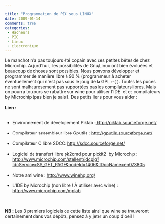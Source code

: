 ```yaml
---

title: "Programmation de PIC sous LINUX"
date: 2009-05-14
comments: true
categories:
 - Hacheurs
 - PIC
 - Linux
 - Électronique
---
```


<div class='post'>
Le manchot n'a pas toujours été copain avec ces petites bêtes de chez Microchip. Aujurd'hui,  les possibilités de Gnu/Linux ont bien évoluées et beaucoup de choses sont possibles. Nous pouvons développer et programmer de manière libre à 90 % (programmeur à acheter éventuellement qui n'est pas sous le joug de la GPL :-( ). Toutes les puces ne sont malheuresement pas supportées pas les compilateurs libres. Mais on pourra toujours se rabattre sur wine pour utiliser l'IDE  et es compilateurs by Microchip (pas bien je sais!). Des petits liens pour vous aider :<br/><br/><strong>Lien :</strong><br/><ul><br/>	<li>Environnement de dévelopement Piklab :<a href="http://www.microchip.com/mplab"> http://piklab.sourceforge.net/</a></li><br/>	<li>Compilateur assembleur libre Gputils : <a href="http://gputils.sourceforge.net/">http://gputils.sourceforge.net/</a></li><br/>	<li>Compilateur C libre SDCC: <a href="http://gputils.sourceforge.net/">http://sdcc.sourceforge.net/</a></li><br/>	<li>Logiciel de transfert libre pk2cmd pour pickit2  by Microchip :<a href="http://www.microchip.com/stellent/idcplg?IdcService=SS_GET_PAGE&amp;nodeId=1406&amp;dDocName=en023805"> http://www.microchip.com/stellent/idcplg?IdcService=SS_GET_PAGE&amp;nodeId=1406&amp;dDocName=en023805</a></li><br/>	<li>Notre ami wine : <a href="http://www.winehq.org/">http://www.winehq.org/</a></li><br/>	<li>L'IDE by Microchip (non libre ! À utiliser avec wine) : <a href="http://www.microchip.com/mplab">http://www.microchip.com/mplab</a></li><br/></ul><br/><strong>NB : </strong>Les 3 premiers logiciels de cette liste ainsi que wine se trouveront certainement dans vos dépôts, pensez à y jeter un coup d'oeil !</div>
